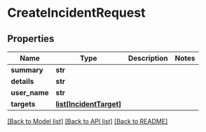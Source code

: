 # CreateIncidentRequest

## Properties
Name | Type | Description | Notes
------------ | ------------- | ------------- | -------------
**summary** | **str** |  | 
**details** | **str** |  | 
**user_name** | **str** |  | 
**targets** | [**list[IncidentTarget]**](IncidentTarget.md) |  | 

[[Back to Model list]](../README.md#documentation-for-models) [[Back to API list]](../README.md#documentation-for-api-endpoints) [[Back to README]](../README.md)


